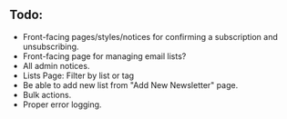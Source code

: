 ## Todo:

- Front-facing pages/styles/notices for confirming a subscription and unsubscribing.
- Front-facing page for managing email lists?
- All admin notices.
- Lists Page: Filter by list or tag
- Be able to add new list from "Add New Newsletter" page.
- Bulk actions.
- Proper error logging.